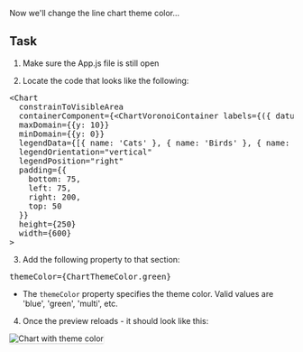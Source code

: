Now we'll change the line chart theme color...

## Task

1) Make sure the App.js file is still open

2) Locate the code that looks like the following:

<pre class="file">
&lt;Chart
  constrainToVisibleArea
  containerComponent={&lt;ChartVoronoiContainer labels={({ datum }) =&gt; `${datum.name}: ${datum.y}`} /&gt;}
  maxDomain={{y: 10}}
  minDomain={{y: 0}}
  legendData={[{ name: &#39;Cats&#39; }, { name: &#39;Birds&#39; }, { name: &#39;Dogs&#39; }, { name: &#39;Mice&#39; }]}
  legendOrientation=&quot;vertical&quot;
  legendPosition=&quot;right&quot;
  padding={{
    bottom: 75,
    left: 75,
    right: 200,
    top: 50
  }}
  height={250}
  width={600}
&gt;
</pre>

3) Add the following property to that section:

<pre class="file" data-target="clipboard">
themeColor={ChartThemeColor.green}
</pre>

- The `themeColor` property specifies the theme color. Valid values are 'blue', 'green', 'multi', etc.

4) Once the preview reloads - it should look like this:
<img src="line-chart/assets/theme.png" alt="Chart with theme color" style="box-shadow: rgba(3, 3, 3, 0.2) 0px 1.25px 2.5px 0px;" />
